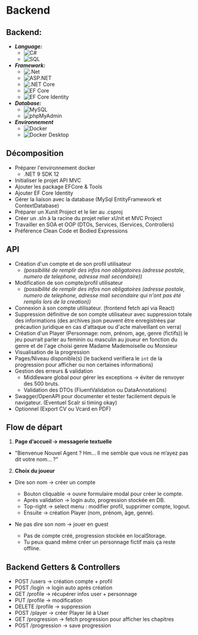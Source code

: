 # Backend

## Backend:
- ***Language:***
  - ![C#](https://img.shields.io/badge/C%23-239120?style=for-the-badge&logo=c-sharp&logoColor=white)
  - ![SQL](https://img.shields.io/badge/SQL-336791?style=for-the-badge&logo=postgresql&logoColor=white)
- ***Framework:***
  - ![.Net](https://img.shields.io/badge/.NET-5C2D91?style=for-the-badge&logo=.net&logoColor=white)
  - ![ASP.NET](https://img.shields.io/badge/ASP.NET-512BD4?style=for-the-badge&logo=asp.net&logoColor=white)
  - ![.NET Core](https://img.shields.io/badge/.NET_Core-512BD4?style=for-the-badge&logo=dotnet&logoColor=white)
  - ![EF Core](https://img.shields.io/badge/Entity_Framework_Core-512BD4?style=for-the-badge&logo=entity-framework&logoColor=white)
  - ![EF Core Identity](https://img.shields.io/badge/EFCore_Identity-512BD4?style=for-the-badge&logo=dotnet&logoColor=white)
- ***Database:***
  - ![MySQL](https://img.shields.io/badge/MySQL-4479A1?style=for-the-badge&logo=mysql&logoColor=white)
  - ![phpMyAdmin](https://img.shields.io/badge/phpMyAdmin-4B6C9E?style=for-the-badge&logoColor=white)
- ***Environnement***
  - ![Docker](https://img.shields.io/badge/Docker-2496ED?style=for-the-badge&logo=docker&logoColor=white)
  - ![Docker Desktop](https://img.shields.io/badge/Docker%20Desktop-2496ED?style=for-the-badge&logo=docker&logoColor=white)

## Décomposition
- Préparer l'environnement docker
  - .NET 9 SDK 12
- Initialiser le projet API MVC
- Ajouter les package EFCore & Tools
- Ajouter EF Core Identity
- Gérer la liaison avec la database (MySql EntityFramework et ContextDatabase)
- Préparer un Xunit Project et le lier au .csproj
- Créer un .sln à la racine du projet relier xUnit et MVC Project
- Travailler en SOA et OOP (DTOs, Services, IServices, Controllers)
- Préférence Clean Code et Bodied Expressions

## API
- Création d'un compte et de son profil utilisateur
  - *(possibilité de remplir des infos non obligatoires (adresse postale, numero de telephone, adresse mail secondaire))*
- Modification de son compte/profil utilisateur
  - *(possibilité de remplir des infos non obligatoires (adresse postale, numero de telephone, adresse mail secondaire qui n'ont pas été remplis lors de la creation))*
- Connexion à son compte utilisateur. (frontend fetch api via React)
- Suppression définitive de son compte utilisateur avec suppression totale des informations (des archives json peuvent être enregistrées par précaution juridique en cas d'attaque ou d'acte malveillant on verra)
- Création d'un Player (Personnage: nom, prénom, age, genre (fictifs)) le jeu pourrait parler au feminin ou masculin au joueur en fonction du genre et de l'age choisi genre Madame Mademoiselle ou Monsieur
- Visualisation de la progression
- Pages/Niveau disponible(s) (le backend verifiera le `int` de la progression pour afficher ou non certaines informations)
- Gestion des erreurs & validation
  - Middleware global pour gérer les exceptions → éviter de renvoyer des 500 bruts.
  - Validation des DTOs (FluentValidation ou DataAnnotations)
- Swagger/OpenAPI pour documenter et tester facilement depuis le navigateur. (Eventuel Scalr si timing okay)
- Optionnel (Export CV ou Vcard en PDF)

## Flow de départ

1. **Page d’accueil → messagerie textuelle**
- "Bienvenue Nouvel Agent ? Hm… Il me semble que vous ne m’ayez pas dit votre nom… ?"

2. **Choix du joueur**
- Dire son nom → créer un compte
  - Bouton cliquable → ouvre formulaire modal pour créer le compte.
  - Après validation → login auto, progression stockée en DB.
  - Top-right → select menu : modifier profil, supprimer compte, logout.
  - Ensuite → création Player (nom, prénom, âge, genre).

- Ne pas dire son nom → jouer en guest
  - Pas de compte créé, progression stockée en localStorage.
  - Tu peux quand même créer un personnage fictif mais ça reste offline.

## Backend Getters & Controllers
- POST /users → création compte + profil
- POST /login → login auto après création
- GET /profile → récupérer infos user + personnage
- PUT /profile → modification
- DELETE /profile → suppression
- POST /player → créer Player lié à User
- GET /progression → fetch progression pour afficher les chapitres
- POST /progression → save progression